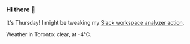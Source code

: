 ### Hi there :wave:

It's Thursday! I might be tweaking my [Slack workspace analyzer action](https://github.com/bewuethr/slack-analyzer).

Weather in Toronto: clear, at -4°C.
